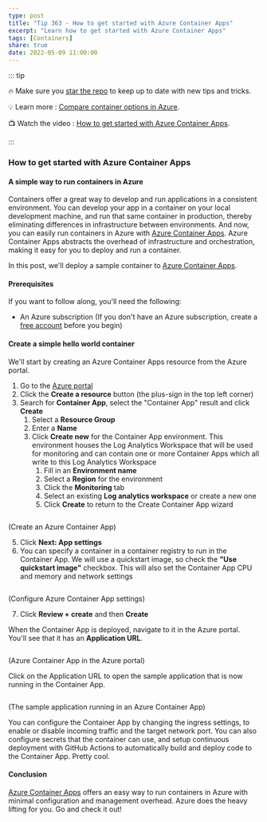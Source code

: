 ```yaml
---
type: post
title: "Tip 363 - How to get started with Azure Container Apps"
excerpt: "Learn how to get started with Azure Container Apps"
tags: [Containers]
share: true
date: 2022-05-09 11:00:00
---
```


::: tip 

:fire: Make sure you [star the repo](https://github.com/microsoft/azuretipsandtricks) to keep up to date with new tips and tricks.

:bulb: Learn more : [Compare container options in Azure](https://docs.microsoft.com/azure/container-apps/compare-options?WT.mc_id=docs-azuredevtips-azureappsdev). 

:tv: Watch the video : [How to get started with Azure Container Apps](https://youtu.be/QIg3NIgkARI?WT.mc_id=youtube-azuredevtips-azureappsdev).

:::

### How to get started with Azure Container Apps

#### A simple way to run containers in Azure
Containers offer a great way to develop and run applications in a consistent environment. You can develop your app in a container on your local development machine, and run that same container in production, thereby eliminating differences in infrastructure between environments. And now, you can easily run containers in Azure with [Azure Container Apps](https://docs.microsoft.com/azure/container-apps/?WT.mc_id=docs-azuredevtips-azureappsdev). Azure Container Apps abstracts the overhead of infrastructure and orchestration, making it easy for you to deploy and run a container. 

In this post, we'll deploy a sample container to [Azure Container Apps](https://docs.microsoft.com/azure/container-apps/?WT.mc_id=docs-azuredevtips-azureappsdev).

#### Prerequisites
If you want to follow along, you'll need the following:
* An Azure subscription (If you don't have an Azure subscription, create a [free account](https://azure.microsoft.com/free/?WT.mc_id=azure-azuredevtips-azureappsdev) before you begin)

#### Create a simple hello world container
We'll start by creating an Azure Container Apps resource from the Azure portal.

1. Go to the [Azure portal](https://portal.azure.com/?WT.mc_id=azure-azuredevtips-azureappsdev)
2. Click the **Create a resource** button (the plus-sign in the top left corner) 
3. Search for **Container App**, select the "Container App" result and click **Create**
   1. Select a **Resource Group** 
   3. Enter a **Name**
   4. Click **Create new** for the Container App environment. This environment houses the Log Analytics Workspace that will be used for monitoring and can contain one or more Container Apps which all write to this Log Analytics Workspace
      1. Fill in an **Environment name**
      2. Select a **Region** for the environment
      3. Click the **Monitoring** tab
      4. Select an existing **Log analytics workspace** or create a new one
      5. Click **Create** to return to the Create Container App wizard

<img :src="$withBase('/files/147create1.png')">

(Create an Azure Container App)

   5. Click **Next: App settings**
   6. You can specify a container in a container registry to run in the Container App. We will use a quickstart image, so check the **"Use quickstart image"** checkbox. This will also set the Container App CPU and memory and network settings

<img :src="$withBase('/files/147create2.png')">

(Configure Azure Container App settings)

   7.  Click **Review + create** and then **Create** 

When the Container App is deployed, navigate to it in the Azure portal. You'll see that it has an **Application URL**. 

<img :src="$withBase('/files/147result0.png')">

(Azure Container App in the Azure portal)

Click on the Application URL to open the sample application that is now running in the Container App.

<img :src="$withBase('/files/147result.png')">

(The sample application running in an Azure Container App)

You can configure the Container App by changing the ingress settings, to enable or disable incoming traffic and the target network port. You can also configure secrets that the container can use, and setup continuous deployment with GitHub Actions to automatically build and deploy code to the Container App. Pretty cool. 

#### Conclusion
[Azure Container Apps](https://docs.microsoft.com/azure/container-apps/overview?WT.mc_id=docs-azuredevtips-azureappsdev) offers an easy way to run containers in Azure with minimal configuration and management overhead. Azure does the heavy lifting for you. Go and check it out!
